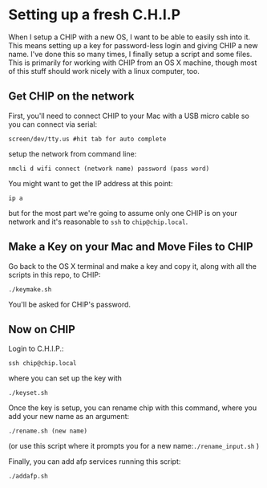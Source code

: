 # Setting up a fresh C.H.I.P

When I setup a CHIP with a new OS, I want to be able to easily ssh into it. This means setting up a key for password-less login and giving CHIP a new name. I've done this so many times, I finally setup a script and some files.
This is primarily for working with CHIP from an OS X machine, though most of this stuff should work nicely with a linux computer, too.

## Get CHIP on the network
First, you'll need to connect CHIP to your Mac with a USB micro cable so you can connect via serial:

```
screen/dev/tty.us #hit tab for auto complete
```
setup the network from command line:
```
nmcli d wifi connect (network name) password (pass word)
```
You might want to get the IP address at this point:
```
ip a
```
but for the most part we're going to assume only one CHIP is on your network and it's reasonable to `ssh` to `chip@chip.local`.

## Make a Key on your Mac and Move Files to CHIP

Go back to the OS X terminal and make a key and copy it, along with all the scripts in this repo, to CHIP:
```
./keymake.sh
```
You'll be asked for CHIP's password.

## Now on CHIP

Login to C.H.I.P.:
```
ssh chip@chip.local
```
where you can set up the key with
```
./keyset.sh
```
Once the key is setup, you can rename chip with this command, where you add your new name as an argument:
```
./rename.sh (new name)
```
(or use this script where it prompts you for a new name:`./rename_input.sh` )

Finally, you can add afp services running this script:
```
./addafp.sh
```


